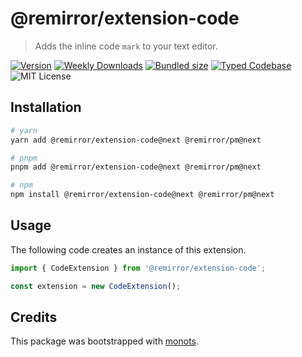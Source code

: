 # @remirror/extension-code

> Adds the inline code `mark` to your text editor.

[![Version][version]][npm] [![Weekly Downloads][downloads-badge]][npm] [![Bundled size][size-badge]][size] [![Typed Codebase][typescript]](./src/index.ts) ![MIT License][license]

[version]: https://flat.badgen.net/npm/v/@remirror/extension-code
[npm]: https://npmjs.com/package/@remirror/extension-code
[license]: https://flat.badgen.net/badge/license/MIT/purple
[size]: https://bundlephobia.com/result?p=@remirror/extension-code
[size-badge]: https://flat.badgen.net/bundlephobia/minzip/@remirror/extension-code
[typescript]: https://flat.badgen.net/badge/icon/TypeScript?icon=typescript&label
[downloads-badge]: https://badgen.net/npm/dw/@remirror/extension-code/red?icon=npm

## Installation

```bash
# yarn
yarn add @remirror/extension-code@next @remirror/pm@next

# pnpm
pnpm add @remirror/extension-code@next @remirror/pm@next

# npm
npm install @remirror/extension-code@next @remirror/pm@next
```

## Usage

The following code creates an instance of this extension.

```ts
import { CodeExtension } from '@remirror/extension-code';

const extension = new CodeExtension();
```

## Credits

This package was bootstrapped with [monots].

[monots]: https://github.com/monots/monots

